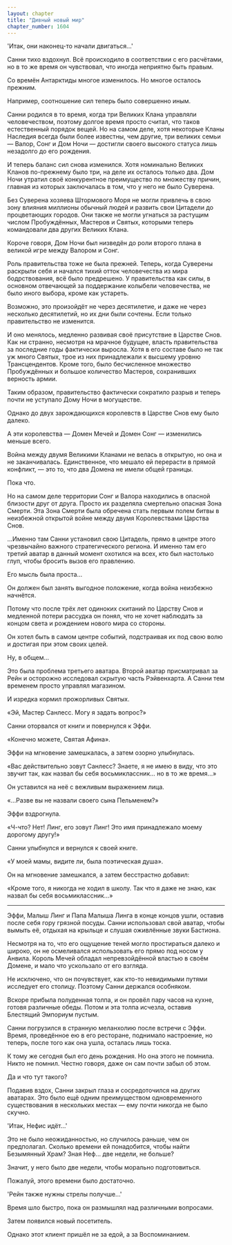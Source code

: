```yaml
---
layout: chapter
title: "Дивный новый мир"
chapter_number: 1604
---
```




'Итак, они наконец-то начали двигаться...'

Санни тихо вздохнул. Всё происходило в соответствии с его расчётами, но в то же время он чувствовал, что иногда неприятно быть правым.

Со времён Антарктиды многое изменилось. Но многое осталось прежним.

Например, соотношение сил теперь было совершенно иным.

Санни родился в то время, когда три Великих Клана управляли человечеством, поэтому долгое время просто считал, что таков естественный порядок вещей. Но на самом деле, хотя некоторые Кланы Наследия всегда были более известны, чем другие, три великих семьи — Валор, Сонг и Дом Ночи — достигли своего высокого статуса лишь незадолго до его рождения.

И теперь баланс сил снова изменился. Хотя номинально Великих Кланов по-прежнему было три, на деле их осталось только два. Дом Ночи утратил своё конкурентное преимущество по множеству причин, главная из которых заключалась в том, что у него не было Суверена.

Без Суверена хозяева Штормового Моря не могли привлечь в свою зону влияния миллионы обычный людей и развить свои Цитадели до процветающих городов. Они также не могли угнаться за растущим числом Пробуждённых, Мастеров и Святых, которыми теперь командовали два других Великих Клана.

Короче говоря, Дом Ночи был низведён до роли второго плана в великой игре между Валором и Сонг.

Роль правительства тоже не была прежней. Теперь, когда Суверены раскрыли себя и начался тихий отток человечества из мира бодрствования, всё было предрешено. У правительства как силы, в основном отвечающей за поддержание колыбели человечества, не было иного выбора, кроме как устареть.

Возможно, это произойдёт не через десятилетие, и даже не через несколько десятилетий, но их дни были сочтены. Если только правительство не изменится.

И оно менялось, медленно развивая своё присутствие в Царстве Снов. Как ни странно, несмотря на мрачное будущее, власть правительства за последние годы фактически выросла. Хотя в его составе было не так уж много Святых, трое из них принадлежали к высшему уровню Трансцендентов. Кроме того, было бесчисленное множество Пробуждённых и большое количество Мастеров, сохранивших верность армии.

Таким образом, правительство фактически сократило разрыв и теперь почти не уступало Дому Ночи в могуществе.

Однако до двух зарождающихся королевств в Царстве Снов ему было далеко.

А эти королевства — Домен Мечей и Домен Сонг — изменились меньше всего.

Война между двумя Великими Кланами не велась в открытую, но она и не заканчивалась. Единственное, что мешало ей перерасти в прямой конфликт, — это то, что два Домена не имели общей границы.

Пока что.

Но на самом деле территории Сонг и Валора находились в опасной близости друг от друга. Просто их разделяла смертельно опасная Зона Смерти. Эта Зона Смерти была обречена стать первым полем битвы в неизбежной открытой войне между двумя Королевствами Царства Снов.

...Именно там Санни установил свою Цитадель, прямо в центре этого чрезвычайно важного стратегического региона. И именно там его третий аватар в данный момент охотился на всех, кто был настолько глуп, чтобы бросить вызов его правлению.

Его мысль была проста...

Он должен был занять выгодное положение, когда война неизбежно начнётся.

Потому что после трёх лет одиноких скитаний по Царству Снов и медленной потери рассудка он понял, что не хочет наблюдать за концом света и рождением нового мира со стороны.

Он хотел быть в самом центре событий, подстраивая их под свою волю и достигая при этом своих целей.

Ну, в общем...

Это была проблема третьего аватара. Второй аватар присматривал за Рейн и осторожно исследовал скрытую часть Рэйвенхарта. А Санни тем временем просто управлял магазином.

И изредка кормил прожорливых Святых.

«Эй, Мастер Санлесс. Могу я задать вопрос?»

Санни оторвался от книги и повернулся к Эффи.

«Конечно можете, Святая Афина».

Эффи на мгновение замешкалась, а затем озорно улыбнулась.

«Вас действительно зовут Санлесс? Знаете, я не имею в виду, что это звучит так, как назвал бы себя восьмиклассник... но в то же время...»

Он уставился на неё с вежливым выражением лица.

«...Разве вы не назвали своего сына Пельменем?»

Эффи вздрогнула.

«Ч-что? Нет! Линг, его зовут Линг! Это имя принадлежало моему дорогому другу!»

Санни улыбнулся и вернулся к своей книге.

«У моей мамы, видите ли, была поэтическая душа».

Он на мгновение замешкался, а затем бесстрастно добавил:

«Кроме того, я никогда не ходил в школу. Так что я даже не знаю, как назвал бы себя восьмиклассник...»

***

Эффи, Малыш Линг и Папа Малыша Линга в конце концов ушли, оставив после себя гору грязной посуды. Санни использовал свой аватар, чтобы вымыть её, отдыхая на крыльце и слушая оживлённые звуки Бастиона.

Несмотря на то, что его ощущение теней могло простираться далеко и широко, он не осмеливался использовать его прямо под носом у Анвила. Король Мечей обладал непревзойдённой властью в своём Домене, и мало что ускользало от его взгляда.

Не исключено, что он почувствует, как кто-то невидимыми путями исследует его столицу. Поэтому Санни держался особняком.

Вскоре прибыла полуденная толпа, и он провёл пару часов на кухне, готовя различные обеды. Потом и эта толпа исчезла, оставив Блестящий Эмпориум пустым.

Санни погрузился в странную меланхолию после встречи с Эффи. Время, проведённое ею в его ресторане, поднимало настроение, но теперь, после того как она ушла, осталась лишь тоска.

К тому же сегодня был его день рождения. Но она этого не помнила. Никто не помнил. Честно говоря, даже он сам почти забыл об этом.

Да и что тут такого?

Подавив вздох, Санни закрыл глаза и сосредоточился на других аватарах. Это было ещё одним преимуществом одновременного существования в нескольких местах — ему почти никогда не было скучно.

'Итак, Нефис идёт...'

Это не было неожиданностью, но случилось раньше, чем он предполагал. Сколько времени ей понадобится, чтобы найти Безымянный Храм? Зная Неф... две недели, не больше?

Значит, у него было две недели, чтобы морально подготовиться.

Пожалуй, этого времени было достаточно.

'Рейн также нужны стрелы получше...'

Время шло быстро, пока он размышлял над различными вопросами.

Затем появился новый посетитель.

Однако этот клиент пришёл не за едой, а за Воспоминанием.

